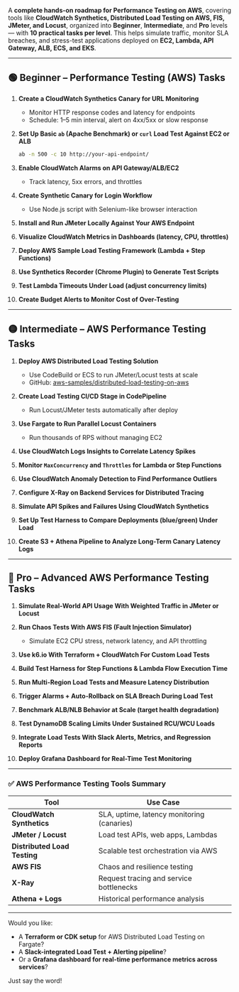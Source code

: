 A **complete hands-on roadmap for Performance Testing on AWS**, covering tools like **CloudWatch Synthetics, Distributed Load Testing on AWS, FIS, JMeter, and Locust**, organized into **Beginner**, **Intermediate**, and **Pro** levels — with **10 practical tasks per level**. This helps simulate traffic, monitor SLA breaches, and stress-test applications deployed on **EC2, Lambda, API Gateway, ALB, ECS, and EKS**.

---

## 🟢 Beginner – Performance Testing (AWS) Tasks

1. **Create a CloudWatch Synthetics Canary for URL Monitoring**
   - Monitor HTTP response codes and latency for endpoints
   - Schedule: 1–5 min interval, alert on 4xx/5xx or slow response

2. **Set Up Basic `ab` (Apache Benchmark) or `curl` Load Test Against EC2 or ALB**
   ```bash
   ab -n 500 -c 10 http://your-api-endpoint/
   ```

3. **Enable CloudWatch Alarms on API Gateway/ALB/EC2**
   - Track latency, 5xx errors, and throttles

4. **Create Synthetic Canary for Login Workflow**
   - Use Node.js script with Selenium-like browser interaction

5. **Install and Run JMeter Locally Against Your AWS Endpoint**

6. **Visualize CloudWatch Metrics in Dashboards (latency, CPU, throttles)**

7. **Deploy AWS Sample Load Testing Framework (Lambda + Step Functions)**

8. **Use Synthetics Recorder (Chrome Plugin) to Generate Test Scripts**

9. **Test Lambda Timeouts Under Load (adjust concurrency limits)**

10. **Create Budget Alerts to Monitor Cost of Over-Testing**

---

## 🟡 Intermediate – AWS Performance Testing Tasks

1. **Deploy AWS Distributed Load Testing Solution**
   - Use CodeBuild or ECS to run JMeter/Locust tests at scale
   - GitHub: [aws-samples/distributed-load-testing-on-aws](https://github.com/aws-samples/distributed-load-testing-on-aws)

2. **Create Load Testing CI/CD Stage in CodePipeline**
   - Run Locust/JMeter tests automatically after deploy

3. **Use Fargate to Run Parallel Locust Containers**
   - Run thousands of RPS without managing EC2

4. **Use CloudWatch Logs Insights to Correlate Latency Spikes**

5. **Monitor `MaxConcurrency` and `Throttles` for Lambda or Step Functions**

6. **Use CloudWatch Anomaly Detection to Find Performance Outliers**

7. **Configure X-Ray on Backend Services for Distributed Tracing**

8. **Simulate API Spikes and Failures Using CloudWatch Synthetics**

9. **Set Up Test Harness to Compare Deployments (blue/green) Under Load**

10. **Create S3 + Athena Pipeline to Analyze Long-Term Canary Latency Logs**

---

## 🔴 Pro – Advanced AWS Performance Testing Tasks

1. **Simulate Real-World API Usage With Weighted Traffic in JMeter or Locust**

2. **Run Chaos Tests With AWS FIS (Fault Injection Simulator)**
   - Simulate EC2 CPU stress, network latency, and API throttling

3. **Use k6.io With Terraform + CloudWatch For Custom Load Tests**

4. **Build Test Harness for Step Functions & Lambda Flow Execution Time**

5. **Run Multi-Region Load Tests and Measure Latency Distribution**

6. **Trigger Alarms + Auto-Rollback on SLA Breach During Load Test**

7. **Benchmark ALB/NLB Behavior at Scale (target health degradation)**

8. **Test DynamoDB Scaling Limits Under Sustained RCU/WCU Loads**

9. **Integrate Load Tests With Slack Alerts, Metrics, and Regression Reports**

10. **Deploy Grafana Dashboard for Real-Time Test Monitoring**

---

### ✅ AWS Performance Testing Tools Summary

| Tool                       | Use Case                                  |
|----------------------------|-------------------------------------------|
| **CloudWatch Synthetics**  | SLA, uptime, latency monitoring (canaries)|
| **JMeter / Locust**        | Load test APIs, web apps, Lambdas         |
| **Distributed Load Testing** | Scalable test orchestration via AWS      |
| **AWS FIS**                | Chaos and resilience testing              |
| **X-Ray**                  | Request tracing and service bottlenecks   |
| **Athena + Logs**          | Historical performance analysis           |

---

Would you like:
- A **Terraform or CDK setup** for AWS Distributed Load Testing on Fargate?
- A **Slack-integrated Load Test + Alerting pipeline**?
- Or a **Grafana dashboard for real-time performance metrics across services**?

Just say the word!
